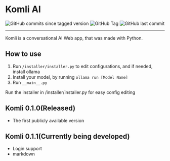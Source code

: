# Komli AI

![GitHub commits since tagged version](https://img.shields.io/github/commits-since/QuickMash/Komli/0.1.0)
![GitHub Tag](https://img.shields.io/github/v/tag/QuickMash/Komli)
![GitHub last commit](https://img.shields.io/github/last-commit/QuickMash/Komli)

--------------

Komli is a conversational AI Web app, that was made with Python.

## How to use
1. Run `/installer/installer.py` to edit configurations, and if needed, install ollama
2. Install your model, by running `ollama run [Model Name]`
3. Run `__main__.py`

Run the installer in /installer/installer.py for easy config editing

## Komli 0.1.0(Released)
- The first publicly available version

## Komli 0.1.1(Currently being developed)
- Login support
- markdown
